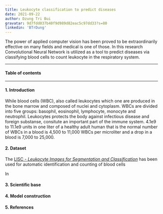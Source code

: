 ```yaml
---
title: Leukocyte classification to predict diseases
date: 2021-09-22
author: Dzung Tri Bui
gravatar: 9d7fdd037b40f9d989d82eac5c97dd33?s=80 
linkedin: 'BTrDung'
---
```

The power of applied computer vision has been proved to be extraordinarily effective on many fields and medical is one of those. In this research Convolutional Neural Network is utilized as a tool to predict diseases via classifying blood cells to count leukocyte in the respiratory system.

---
#### Table of contents

---
#### 1. Introduction

While blood cells (WBC), also called leukocytes which one are produced in the bone marrow and composed of nuclei and cytoplasm. WBCs are divided into five groups: basophil, eosinophil, lymphocyte, monocyte and neutrophil. Leukocytes protects the body against infectious disease and foreign substanse, consitute an important part of the immune system. 4.1e9 to 11.1e9 units in one liter of a healthy adult human that is the normal number of WBCs in a blood is 4,500 to 11,000 WBCs per microliter and a drop in a blood is 7,000 to 25,000. 

#### 2. Dataset 

The [LISC - *Leukocyte Images for Segmentation and Classification*](http://users.cecs.anu.edu.au/~hrezatofighi/Data/Leukocyte%20Data.htm) has been used for automatic identification and counting of blood cells
 
In 

#### 3. Scientific base

#### 4. Model construction

#### 5. References